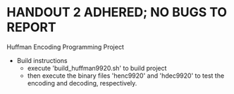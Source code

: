 HANDOUT 2 ADHERED; NO BUGS TO REPORT
=====================================

Huffman Encoding Programming Project

- Build instructions
	- execute 'build_huffman9920.sh' to build project
	- then execute the binary files 'henc9920' and 'hdec9920' to test the encoding and decoding, respectively.
	